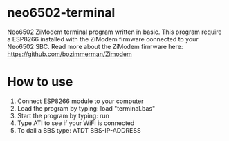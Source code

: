 # neo6502-terminal
Neo6502 ZiModem terminal program written in basic. This program require a ESP8266 installed with the ZiModem firmware connected to your Neo6502 SBC.
Read more about the ZiModem firmware here: https://github.com/bozimmerman/Zimodem

# How to use
1. Connect ESP8266 module to your computer
2. Load the program by typing: load "terminal.bas"
3. Start the program by typing: run
4. Type ATI to see if your WiFi is connected
5. To dail a BBS type: ATDT BBS-IP-ADDRESS
